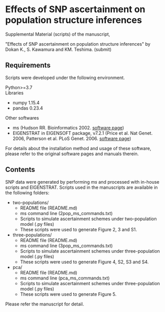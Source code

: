 # Effects of SNP ascertainment on population structure inferences

Supplemental Material (scripts) of the manuscript,

"Effects of SNP ascertainment on population structure inferences"
by Dokan K., S. Kawamura and KM. Teshima. (submit)

## Requirements

Scripts were developed under the following environment.

Python>=3.7  
Libraries
  - numpy 1.15.4
  - pandas 0.23.4

Other softwares
  - ms (Hudson RR. Bioinformatics 2002. [software page](http://home.uchicago.edu/rhudson1/source/mksamples.html))
  - EIGENSTRAT in EIGENSOFT package, v7.2.1 (Price et al. Nat Genet. 2006, Patterson et al. PLoS Genet. 2006. [software page](https://www.hsph.harvard.edu/alkes-price/software/))

For details about the installation method and usage of these software, please refer to the original software pages and manuals therein.

## Contents

SNP data were generated by performing *ms* and processed with in-house scripts and EIGENSTRAT. Scripts used in the manuscripts are available in the following folders:

  - two-populations/
    - README file (README.md)
    - ms command line (2pop_ms_commands.txt)
    - Scripts to simulate ascertainment schemes under two-population model (.py files)
    - These scripts were used to generate Figure 2, 3 and S1.
  - three-populations/
      - README file (README.md)
      - ms command line (3pop_ms_commands.txt)
      - Scripts to simulate ascertainment schemes under three-population model (.py files)
      - These scripts were used to generate Figure 4, S2, S3 and S4.
  - pca/
      - README file (README.md)
      - ms command line (pca_ms_commands.txt)
      - Scripts to simulate ascertainment schemes under three-population model (.py files)
      - These scripts were used to generate Figure 5.

Please refer the manuscript for detail.
